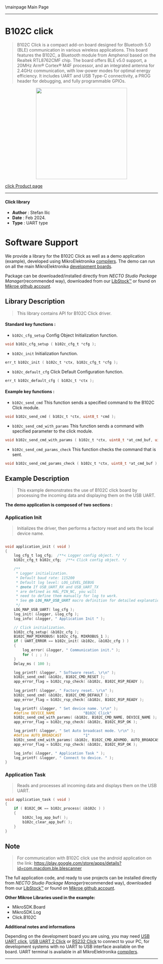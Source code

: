 \mainpage Main Page

---
# B102C click

> B102C Click is a compact add-on board designed for Bluetooth 5.0 (BLE) communication in various wireless applications. This board features the B102C, a Bluetooth module from Amphenol based on the Realtek RTL8762CMF chip. The board offers BLE v5.0 support, a 20MHz Arm® Cortex® M4F processor, and an integrated antenna for 2.4GHz communication, with low-power modes for optimal energy efficiency. It includes UART and USB Type-C connectivity, a PROG header for debugging, and fully programmable GPIOs.

<p align="center">
  <img src="https://download.mikroe.com/images/click_for_ide/b102c_click.png" height=300px>
</p>

[click Product page](https://www.mikroe.com/b102c-click)

---


#### Click library

- **Author**        : Stefan Ilic
- **Date**          : Feb 2024.
- **Type**          : UART type


# Software Support

We provide a library for the B102C Click
as well as a demo application (example), developed using MikroElektronika
[compilers](https://www.mikroe.com/necto-studio).
The demo can run on all the main MikroElektronika [development boards](https://www.mikroe.com/development-boards).

Package can be downloaded/installed directly from *NECTO Studio Package Manager*(recommended way), downloaded from our [LibStock&trade;](https://libstock.mikroe.com) or found on [Mikroe github account](https://github.com/MikroElektronika/mikrosdk_click_v2/tree/master/clicks).

## Library Description

> This library contains API for B102C Click driver.

#### Standard key functions :

- `b102c_cfg_setup` Config Object Initialization function.
```c
void b102c_cfg_setup ( b102c_cfg_t *cfg );
```

- `b102c_init` Initialization function.
```c
err_t b102c_init ( b102c_t *ctx, b102c_cfg_t *cfg );
```

- `b102c_default_cfg` Click Default Configuration function.
```c
err_t b102c_default_cfg ( b102c_t *ctx );
```

#### Example key functions :

- `b102c_send_cmd` This function sends a specified command to the B102C Click module.
```c
void b102c_send_cmd ( b102c_t *ctx, uint8_t *cmd );
```

- `b102c_send_cmd_with_params` This function sends a command with specified parameter to the click module.
```c
void b102c_send_cmd_with_params ( b102c_t *ctx, uint8_t *at_cmd_buf, uint8_t *param_buf );
```

- `b102c_send_cmd_params_check` This function checks the command that is sent.
```c
void b102c_send_cmd_params_check ( b102c_t *ctx, uint8_t *at_cmd_buf );
```

## Example Description

> This example demonstrates the use of B102C click board by processing
  the incoming data and displaying them on the USB UART.

**The demo application is composed of two sections :**

### Application Init

> Initializes the driver, then performs a factory reset and sets the local device name.

```c

void application_init ( void ) 
{
    log_cfg_t log_cfg;  /**< Logger config object. */
    b102c_cfg_t b102c_cfg;  /**< Click config object. */

    /** 
     * Logger initialization.
     * Default baud rate: 115200
     * Default log level: LOG_LEVEL_DEBUG
     * @note If USB_UART_RX and USB_UART_TX 
     * are defined as HAL_PIN_NC, you will 
     * need to define them manually for log to work. 
     * See @b LOG_MAP_USB_UART macro definition for detailed explanation.
     */
    LOG_MAP_USB_UART( log_cfg );
    log_init( &logger, &log_cfg );
    log_info( &logger, " Application Init " );

    // Click initialization.
    b102c_cfg_setup( &b102c_cfg );
    B102C_MAP_MIKROBUS( b102c_cfg, MIKROBUS_1 );
    if ( UART_ERROR == b102c_init( &b102c, &b102c_cfg ) ) 
    {
        log_error( &logger, " Communication init." );
        for ( ; ; );
    }
    Delay_ms ( 100 );

    log_printf( &logger, " Software reset. \r\n" );
    b102c_send_cmd( &b102c, B102C_CMD_RESET );
    app_error_flag = b102c_rsp_check( &b102c, B102C_RSP_READY );
    
    log_printf( &logger, " Factory reset. \r\n" );
    b102c_send_cmd( &b102c, B102C_CMD_DEFAULT );
    app_error_flag = b102c_rsp_check( &b102c, B102C_RSP_READY );

    log_printf( &logger, " Set device name. \r\n" );
    #define DEVICE_NAME             "B102C Click"
    b102c_send_cmd_with_params( &b102c, B102C_CMD_NAME, DEVICE_NAME );
    app_error_flag = b102c_rsp_check( &b102c, B102C_RSP_OK );

    log_printf( &logger, " Set Auto broadcast mode. \r\n" );
    #define AUTO_BROADCAST          "1"
    b102c_send_cmd_with_params( &b102c, B102C_CMD_ADVMOD, AUTO_BROADCAST );
    app_error_flag = b102c_rsp_check( &b102c, B102C_RSP_OK );

    log_info( &logger, " Application Task " );
    log_printf( &logger, " Connect to device. " );
}

```

### Application Task

> Reads and processes all incoming data and displays them on the USB UART.

```c
void application_task ( void ) 
{
    if ( B102C_OK == b102c_process( &b102c ) ) 
    {
        b102c_log_app_buf( );
        b102c_clear_app_buf( );
    }
}

```

## Note

> For communication with B102C click use the android application on the link:
> https://play.google.com/store/apps/details?id=com.macdom.ble.blescanner

The full application code, and ready to use projects can be installed directly from *NECTO Studio Package Manager*(recommended way), downloaded from our [LibStock&trade;](https://libstock.mikroe.com) or found on [Mikroe github account](https://github.com/MikroElektronika/mikrosdk_click_v2/tree/master/clicks).

**Other Mikroe Libraries used in the example:**

- MikroSDK.Board
- MikroSDK.Log
- Click.B102C

**Additional notes and informations**

Depending on the development board you are using, you may need
[USB UART click](https://www.mikroe.com/usb-uart-click),
[USB UART 2 Click](https://www.mikroe.com/usb-uart-2-click) or
[RS232 Click](https://www.mikroe.com/rs232-click) to connect to your PC, for
development systems with no UART to USB interface available on the board. UART
terminal is available in all MikroElektronika
[compilers](https://shop.mikroe.com/compilers).

---

